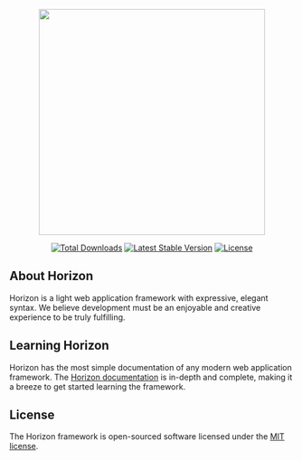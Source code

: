 <p align="center"><img src="https://horizom.github.io/dist/images/horizom-logo-color.svg" width="400"></p>

<p align="center">
<a href="https://packagist.org/packages/horizom/horizom"><img src="https://poser.pugx.org/horizom/horizom/d/total.svg" alt="Total Downloads"></a>
<a href="https://packagist.org/packages/horizom/horizom"><img src="https://poser.pugx.org/horizom/horizom/v/stable.svg" alt="Latest Stable Version"></a>
<a href="https://packagist.org/packages/horizom/horizom"><img src="https://poser.pugx.org/horizom/horizom/license.svg" alt="License"></a>
</p>

## About Horizon

Horizon is a light web application framework with expressive, elegant syntax. We believe development must be an enjoyable and creative experience to be truly fulfilling.

## Learning Horizon

Horizon has the most simple documentation of any modern web application framework. The [Horizon documentation](https://horizom.github.io/framework) is in-depth and complete, making it a breeze to get started learning the framework.

## License

The Horizon framework is open-sourced software licensed under the [MIT license](LICENSE.md).
